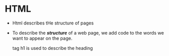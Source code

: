 # HTML

- Html  describes tHe structure of pages

- To describe the ***structure*** of a web page, we add code to the words we want to appear on the page.
 
  tag h1 is used to describe the heading
